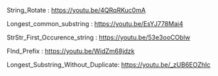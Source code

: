 String_Rotate : https://youtu.be/4QRqRKuc0mA

Longest_common_substring : https://youtu.be/EsYJ778Mai4

StrStr_First_Occurence_string : https://youtu.be/53e3ooCOblw

FInd_Prefix : https://youtu.be/WidZm68jdzk

Longest_Substring_Without_Duplicate:  https://youtu.be/_zUB6EOZhIc
